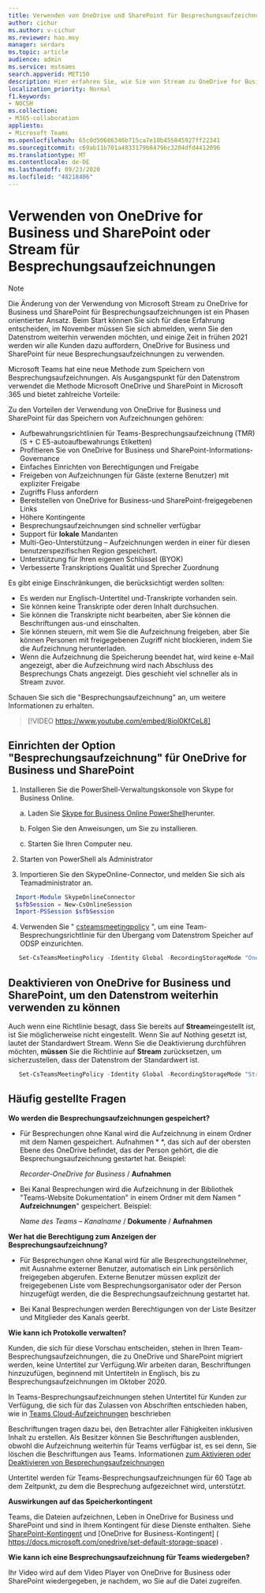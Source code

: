 ```yaml
---
title: Verwenden von OneDrive und SharePoint für Besprechungsaufzeichnungen
author: cichur
ms.author: v-cichur
ms.reviewer: hao.moy
manager: serdars
ms.topic: article
audience: admin
ms.service: msteams
search.appverid: MET150
description: Hier erfahren Sie, wie Sie von Stream zu OneDrive for Business und SharePoint-Besprechungs Speicher in Microsoft Teams wechseln.
localization_priority: Normal
f1.keywords:
- NOCSH
ms.collection:
- M365-collaboration
appliesto:
- Microsoft Teams
ms.openlocfilehash: 65c0d50686346b715ca7e10b455845927ff22341
ms.sourcegitcommit: c69ab11b701a4833179b8479bc3204dfd4412096
ms.translationtype: MT
ms.contentlocale: de-DE
ms.lasthandoff: 09/23/2020
ms.locfileid: "48218406"
---
```

# <a name="use-onedrive-for-business-and-sharepoint-or-stream-for-meeting-recordings"></a>Verwenden von OneDrive for Business und SharePoint oder Stream für Besprechungsaufzeichnungen

> [!Note]
> Die Änderung von der Verwendung von Microsoft Stream zu OneDrive for Business und SharePoint für Besprechungsaufzeichnungen ist ein Phasen orientierter Ansatz. Beim Start können Sie sich für diese Erfahrung entscheiden, im November müssen Sie sich abmelden, wenn Sie den Datenstrom weiterhin verwenden möchten, und einige Zeit in frühen 2021 werden wir alle Kunden dazu auffordern, OneDrive for Business und SharePoint für neue Besprechungsaufzeichnungen zu verwenden.

Microsoft Teams hat eine neue Methode zum Speichern von Besprechungsaufzeichnungen. Als Ausgangspunkt für den Datenstrom verwendet die Methode Microsoft OneDrive und SharePoint in Microsoft 365 und bietet zahlreiche Vorteile:

Zu den Vorteilen der Verwendung von OneDrive for Business und SharePoint für das Speichern von Aufzeichnungen gehören:

- Aufbewahrungsrichtlinien für Teams-Besprechungsaufzeichnung (TMR) (S + C E5-autoaufbewahrungs Etiketten)
- Profitieren Sie von OneDrive for Business und SharePoint-Informations-Governance
- Einfaches Einrichten von Berechtigungen und Freigabe
- Freigeben von Aufzeichnungen für Gäste (externe Benutzer) mit expliziter Freigabe
- Zugriffs Fluss anfordern
- Bereitstellen von OneDrive for Business-und SharePoint-freigegebenen Links
- Höhere Kontingente
- Besprechungsaufzeichnungen sind schneller verfügbar
- Support für **lokale** Mandanten
- Multi-Geo-Unterstützung – Aufzeichnungen werden in einer für diesen benutzerspezifischen Region gespeichert.
- Unterstützung für Ihren eigenen Schlüssel (BYOK)
- Verbesserte Transkriptions Qualität und Sprecher Zuordnung

Es gibt einige Einschränkungen, die berücksichtigt werden sollten:

- Es werden nur Englisch-Untertitel und-Transkripte vorhanden sein.
- Sie können keine Transkripte oder deren Inhalt durchsuchen.
- Sie können die Transkripte nicht bearbeiten, aber Sie können die Beschriftungen aus-und einschalten.
- Sie können steuern, mit wem Sie die Aufzeichnung freigeben, aber Sie können Personen mit freigegebenen Zugriff nicht blockieren, indem Sie die Aufzeichnung herunterladen.
- Wenn die Aufzeichnung die Speicherung beendet hat, wird keine e-Mail angezeigt, aber die Aufzeichnung wird nach Abschluss des Besprechungs Chats angezeigt. Dies geschieht viel schneller als in Stream zuvor.

Schauen Sie sich die "Besprechungsaufzeichnung" an, um weitere Informationen zu erhalten. 

> [!VIDEO https://www.youtube.com/embed/8iol0KfCeL8] 

## <a name="set-up-the-meeting-recording-option-for-onedrive-for-business-and-sharepoint"></a>Einrichten der Option "Besprechungsaufzeichnung" für OneDrive for Business und SharePoint

1. Installieren Sie die PowerShell-Verwaltungskonsole von Skype for Business Online.

    a. Laden Sie [Skype for Business Online PowerShell](https://docs.microsoft.com/microsoft-365/enterprise/manage-skype-for-business-online-with-microsoft-365-powershell?view=o365-worldwide)herunter.

    b. Folgen Sie den Anweisungen, um Sie zu installieren.

    c. Starten Sie Ihren Computer neu.

2. Starten von PowerShell als Administrator

3. Importieren Sie den SkypeOnline-Connector, und melden Sie sich als Teamadministrator an.

```PowerShell
  Import-Module SkypeOnlineConnector
  $sfbSession = New-CsOnlineSession
  Import-PSSession $sfbSession
```

4. Verwenden Sie " [csteamsmeetingpolicy](https://docs.microsoft.com/powershell/module/skype/set-csteamsmeetingpolicy?view=skype-ps) ", um eine Team-Besprechungsrichtlinie für den Übergang vom Datenstrom Speicher auf ODSP einzurichten.

```PowerShell
   Set-CsTeamsMeetingPolicy -Identity Global -RecordingStorageMode "OneDriveForBusiness"
```

## <a name="opt-out-of-onedrive-for-business-and-sharepoint-to-continue-using-stream"></a>Deaktivieren von OneDrive for Business und SharePoint, um den Datenstrom weiterhin verwenden zu können

Auch wenn eine Richtlinie besagt, dass Sie bereits auf **Stream**eingestellt ist, ist Sie möglicherweise nicht eingestellt. Wenn Sie auf Nothing gesetzt ist, lautet der Standardwert Stream. Wenn Sie die Deaktivierung durchführen möchten, **müssen** Sie die Richtlinie auf **Stream** zurücksetzen, um sicherzustellen, dass der Datenstrom der Standardwert ist.

```PowerShell
   Set-CsTeamsMeetingPolicy -Identity Global -RecordingStorageMode "Stream"
```

## <a name="frequently-asked-questions"></a>Häufig gestellte Fragen

**Wo werden die Besprechungsaufzeichnungen gespeichert?**

- Für Besprechungen ohne Kanal wird die Aufzeichnung in einem Ordner mit dem Namen gespeichert. Aufnahmen * *, das sich auf der obersten Ebene des OneDrive befindet, das der Person gehört, die die Besprechungsaufzeichnung gestartet hat. Beispiel:

  <i>Recorder-OneDrive for Business</i> / **Aufnahmen**

- Bei Kanal Besprechungen wird die Aufzeichnung in der Bibliothek "Teams-Website Dokumentation" in einem Ordner mit dem Namen " **Aufzeichnungen**" gespeichert. Beispiel:

  <i>Name des Teams – Kanalname</i> / **Dokumente** / **Aufnahmen**

**Wer hat die Berechtigung zum Anzeigen der Besprechungsaufzeichnung?**

- Für Besprechungen ohne Kanal wird für alle Besprechungsteilnehmer, mit Ausnahme externer Benutzer, automatisch ein Link persönlich freigegeben abgerufen. Externe Benutzer müssen explizit der freigegebenen Liste vom Besprechungsorganisator oder der Person hinzugefügt werden, die die Besprechungsaufzeichnung gestartet hat.

- Bei Kanal Besprechungen werden Berechtigungen von der Liste Besitzer und Mitglieder des Kanals geerbt.

**Wie kann ich Protokolle verwalten?**

Kunden, die sich für diese Vorschau entscheiden, stehen in Ihren Team-Besprechungsaufzeichnungen, die zu OneDrive und SharePoint migriert werden, keine Untertitel zur Verfügung.Wir arbeiten daran, Beschriftungen hinzuzufügen, beginnend mit Untertiteln in Englisch, bis zu Besprechungsaufzeichnungen im Oktober 2020.

In Teams-Besprechungsaufzeichnungen stehen Untertitel für Kunden zur Verfügung, die sich für das Zulassen von Abschriften entschieden haben, wie in [Teams Cloud-Aufzeichnungen](cloud-recording.md) beschrieben

Beschriftungen tragen dazu bei, den Betrachter aller Fähigkeiten inklusiven Inhalt zu erstellen. Als Besitzer können Sie Beschriftungen ausblenden, obwohl die Aufzeichnung weiterhin für Teams verfügbar ist, es sei denn, Sie löschen die Beschriftungen aus Teams. Informationen [zum Aktivieren oder Deaktivieren von Besprechungsaufzeichnungen](cloud-recording.md#set-up-teams-cloud-meeting-recording-for-users-in-your-organization)

Untertitel werden für Teams-Besprechungsaufzeichnungen für 60 Tage ab dem Zeitpunkt, zu dem die Besprechung aufgezeichnet wird, unterstützt.

**Auswirkungen auf das Speicherkontingent**

Teams, die Dateien aufzeichnen, Leben in OneDrive for Business und SharePoint und sind in Ihrem Kontingent für diese Dienste enthalten. Siehe [SharePoint-Kontingent](https://docs.microsoft.com/sharepoint/sites/plan-site-maintenance-and-management#quotas) und [OneDrive for Business-Kontingent] ( https://docs.microsoft.com/onedrive/set-default-storage-space) .

**Wie kann ich eine Besprechungsaufzeichnung für Teams wiedergeben?**

Ihr Video wird auf dem Video Player von OneDrive for Business oder SharePoint wiedergegeben, je nachdem, wo Sie auf die Datei zugreifen.
